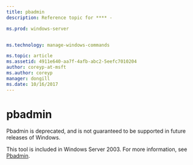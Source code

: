 ```yaml
---
title: pbadmin
description: Reference topic for **** -

ms.prod: windows-server


ms.technology: manage-windows-commands

ms.topic: article
ms.assetid: 4911e640-aa7f-4afb-abc2-5eefc7010204
author: coreyp-at-msft
ms.author: coreyp
manager: dongill
ms.date: 10/16/2017
---
```


# pbadmin



Pbadmin is deprecated, and is not guaranteed to be supported in future releases of Windows.

This tool is included in Windows Server 2003. For more information, see [Pbadmin](https://technet.microsoft.com/library/cc755767(v=ws.10).aspx).